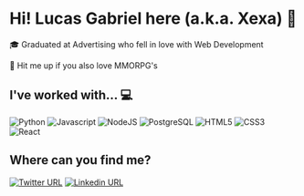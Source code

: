 # Hi! Lucas Gabriel here (a.k.a. Xexa) 👋

🎓 Graduated at Advertising who fell in love with Web Development

👹 Hit me up if you also love MMORPG's

## I've worked with... 💻

![Python](https://img.shields.io/badge/Python-v3.7-blue) ![Javascript](https://img.shields.io/static/v1?label=&message=Javascript&color=yellowgreen) ![NodeJS](https://img.shields.io/static/v1?label=&message=NodeJS&color=green) ![PostgreSQL](https://img.shields.io/static/v1?label=&message=PostgreSQL&color=blue) ![HTML5](https://img.shields.io/static/v1?label=&message=HTML5&color=red) ![CSS3](https://img.shields.io/static/v1?label=&message=CSS3&color=yellow) ![React](https://img.shields.io/static/v1?label=&message=React&color=blue) 


## Where can you find me?

[![Twitter URL](https://img.shields.io/twitter/url?color=%231DA1F2&label=follow&logo=twitter&logoColor=%231DA1F2&style=flat-square&url=https%3A%2F%2Ftwitter.com%2Fbuxexalg)](https://twitter.com/buxexalg) [![Linkedin URL](https://img.shields.io/twitter/url?color=%230072b1&label=connect&logo=linkedin&logoColor=%230072b1&style=flat-square&url=https%3A%2F%2Fwww.linkedin.com%2Fin%2Flucas-romano-alc%2F)](https://www.linkedin.com/in/lucas-romano-alc/)
